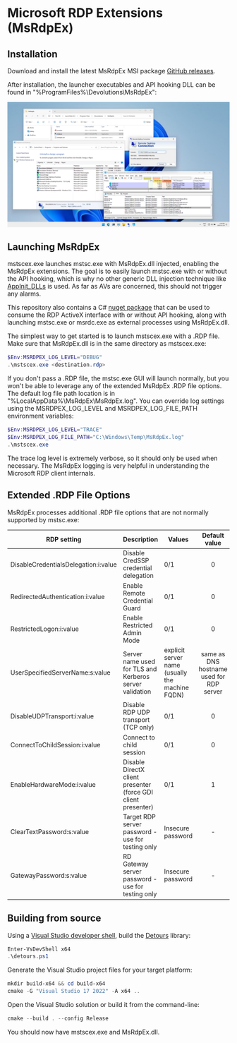# Microsoft RDP Extensions (MsRdpEx)

## Installation

Download and install the latest MsRdpEx MSI package [GitHub releases](https://github.com/Devolutions/MsRdpEx/releases).

After installation, the launcher executables and API hooking DLL can be found in "%ProgramFiles%\Devolutions\MsRdpEx":

![MsRdpEx Installed](./images/MsRdpEx_installed.png)

## Launching MsRdpEx

mstscex.exe launches mstsc.exe with MsRdpEx.dll injected, enabling the MsRdpEx extensions. The goal is to easily launch mstsc.exe with or without the API hooking, which is why no other generic DLL injection technique like [AppInit_DLLs](https://learn.microsoft.com/en-us/windows/win32/dlls/secure-boot-and-appinit-dlls) is used. As far as AVs are concerned, this should not trigger any alarms.

This repository also contains a C# [nuget package](https://www.nuget.org/packages/Devolutions.MsRdpEx) that can be used to consume the RDP ActiveX interface with or without API hooking, along with launching mstsc.exe or msrdc.exe as external processes using MsRdpEx.dll.

The simplest way to get started is to launch mstscex.exe with a .RDP file. Make sure that MsRdpEx.dll is in the same directory as mstscex.exe:

```powershell
$Env:MSRDPEX_LOG_LEVEL="DEBUG"
.\mstscex.exe <destination.rdp>
```

If you don't pass a .RDP file, the mstsc.exe GUI will launch normally, but you won't be able to leverage any of the extended MsRdpEx .RDP file options. The default log file path location is in "%LocalAppData%\MsRdpEx\MsRdpEx.log". You can override log settings using the MSRDPEX_LOG_LEVEL and MSRDPEX_LOG_FILE_PATH environment variables:

```powershell
$Env:MSRDPEX_LOG_LEVEL="TRACE"
$Env:MSRDPEX_LOG_FILE_PATH="C:\Windows\Temp\MsRdpEx.log"
.\mstscex.exe
```

The trace log level is extremely verbose, so it should only be used when necessary. The MsRdpEx logging is very helpful in understanding the Microsoft RDP client internals.

## Extended .RDP File Options

MsRdpEx processes additional .RDP file options that are not normally supported by mstsc.exe: 

| RDP setting                        | Description            | Values                 | Default value          |
|------------------------------------|------------------------|------------------------|:----------------------:|
| DisableCredentialsDelegation:i:value | Disable CredSSP credential delegation | 0/1 | 0 |
| RedirectedAuthentication:i:value | Enable Remote Credential Guard | 0/1 | 0 |
| RestrictedLogon:i:value | Enable Restricted Admin Mode | 0/1 | 0 |
| UserSpecifiedServerName:s:value | Server name used for TLS and Kerberos server validation | explicit server name (usually the machine FQDN) | same as DNS hostname used for RDP server |
| DisableUDPTransport:i:value | Disable RDP UDP transport (TCP only) | 0/1 | 0 | 
| ConnectToChildSession:i:value | Connect to child session | 0/1 | 0 |
| EnableHardwareMode:i:value | Disable DirectX client presenter (force GDI client presenter) | 0/1 | 1 |
| ClearTextPassword:s:value | Target RDP server password - use for testing only | Insecure password | - |
| GatewayPassword:s:value | RD Gateway server password - use for testing only | Insecure password | - |

## Building from source

Using a [Visual Studio developer shell](https://www.powershellgallery.com/packages/VsDevShell), build the [Detours](https://github.com/Microsoft/Detours) library:

```powershell
Enter-VsDevShell x64
.\detours.ps1
```

Generate the Visual Studio project files for your target platform:

```powershell
mkdir build-x64 && cd build-x64
cmake -G "Visual Studio 17 2022" -A x64 ..
```

Open the Visual Studio solution or build it from the command-line:

```powershell
cmake --build . --config Release
```

You should now have mstscex.exe and MsRdpEx.dll.
